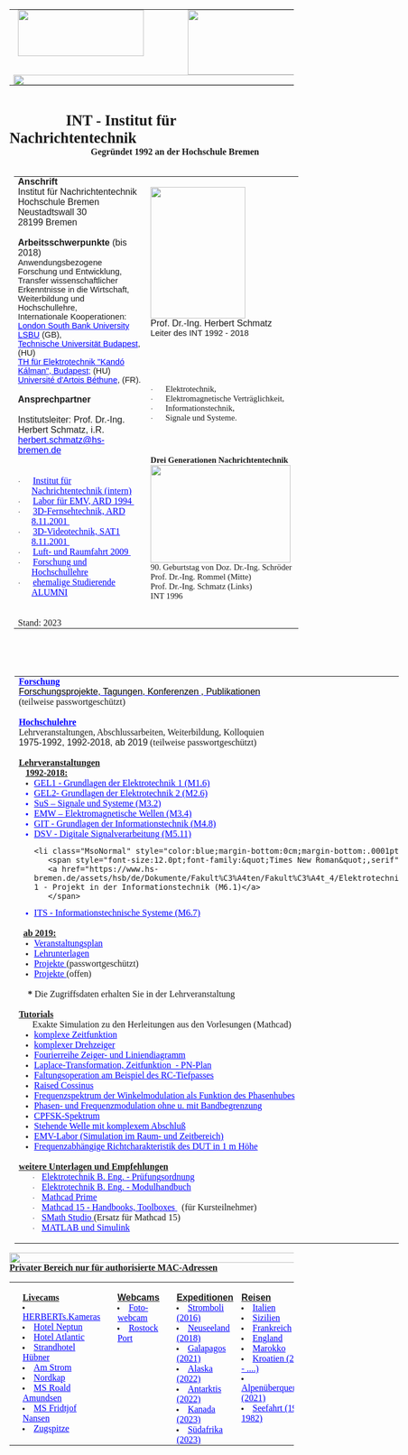 <html lang="de">
<head>
   <meta charset="utf-8">
   <meta name="description" content="" />
   <meta name="keywords" content="HTML, Metatags" />
   <meta name="H.S." content="gp" />
  
</head>
 
<style>
<!--
 /* Font Definitions */
@font-face
	{font-family:Wingdings;
	panose-1:5 0 0 0 0 0 0 0 0 0;}
@font-face
	{font-family:"Cambria Math";
	panose-1:2 4 5 3 5 4 6 3 2 4;}
@font-face
	{font-family:Calibri;
	panose-1:2 15 5 2 2 2 4 3 2 4;}
 /* Style Definitions */
p.MsoNormal, li.MsoNormal, div.MsoNormal
	{margin-top:0cm;
	margin-right:0cm;
	margin-bottom:8.0pt;
	margin-left:0cm;
	line-height:107%;
	font-size:11.0pt;
	font-family:"Calibri",sans-serif;}
h1
	{mso-style-link:"Überschrift 1 Zchn";
	margin-top:12.0pt;
	margin-right:0cm;
	margin-bottom:0cm;
	margin-left:0cm;
	margin-bottom:.0001pt;
	line-height:107%;
	page-break-after:avoid;
	font-size:16.0pt;
	font-family:"Calibri Light",sans-serif;
	color:#2E74B5;
	font-weight:normal;}
h2
	{mso-style-link:"Überschrift 2 Zchn";
	margin-right:0cm;
	margin-left:0cm;
	font-size:18.0pt;
	font-family:"Times New Roman",serif;}
h3
	{mso-style-link:"Überschrift 3 Zchn";
	margin-top:2.0pt;
	margin-right:0cm;
	margin-bottom:0cm;
	margin-left:0cm;
	margin-bottom:.0001pt;
	line-height:107%;
	page-break-after:avoid;
	font-size:12.0pt;
	font-family:"Calibri Light",sans-serif;
	color:#1F4D78;
	font-weight:normal;}
p.MsoHeader, li.MsoHeader, div.MsoHeader
	{mso-style-link:"Kopfzeile Zchn";
	margin:0cm;
	margin-bottom:.0001pt;
	font-size:11.0pt;
	font-family:"Calibri",sans-serif;}
p.MsoFooter, li.MsoFooter, div.MsoFooter
	{mso-style-link:"Fußzeile Zchn";
	margin:0cm;
	margin-bottom:.0001pt;
	font-size:11.0pt;
	font-family:"Calibri",sans-serif;}
a:link, span.MsoHyperlink
	{color:blue;
	text-decoration:underline;}
a:visited, span.MsoHyperlinkFollowed
	{color:#954F72;
	text-decoration:underline;}
p.MsoListParagraph, li.MsoListParagraph, div.MsoListParagraph
	{margin-top:0cm;
	margin-right:0cm;
	margin-bottom:8.0pt;
	margin-left:36.0pt;
	line-height:107%;
	font-size:11.0pt;
	font-family:"Calibri",sans-serif;}
p.MsoListParagraphCxSpFirst, li.MsoListParagraphCxSpFirst, div.MsoListParagraphCxSpFirst
	{margin-top:0cm;
	margin-right:0cm;
	margin-bottom:0cm;
	margin-left:36.0pt;
	margin-bottom:.0001pt;
	line-height:107%;
	font-size:11.0pt;
	font-family:"Calibri",sans-serif;}
p.MsoListParagraphCxSpMiddle, li.MsoListParagraphCxSpMiddle, div.MsoListParagraphCxSpMiddle
	{margin-top:0cm;
	margin-right:0cm;
	margin-bottom:0cm;
	margin-left:36.0pt;
	margin-bottom:.0001pt;
	line-height:107%;
	font-size:11.0pt;
	font-family:"Calibri",sans-serif;}
p.MsoListParagraphCxSpLast, li.MsoListParagraphCxSpLast, div.MsoListParagraphCxSpLast
	{margin-top:0cm;
	margin-right:0cm;
	margin-bottom:8.0pt;
	margin-left:36.0pt;
	line-height:107%;
	font-size:11.0pt;
	font-family:"Calibri",sans-serif;}
span.berschrift2Zchn
	{mso-style-name:"Überschrift 2 Zchn";
	mso-style-link:"Überschrift 2";
	font-family:"Times New Roman",serif;
	font-weight:bold;}
span.berschrift3Zchn
	{mso-style-name:"Überschrift 3 Zchn";
	mso-style-link:"Überschrift 3";
	font-family:"Calibri Light",sans-serif;
	color:#1F4D78;}
span.KopfzeileZchn
	{mso-style-name:"Kopfzeile Zchn";
	mso-style-link:Kopfzeile;}
span.FuzeileZchn
	{mso-style-name:"Fußzeile Zchn";
	mso-style-link:Fußzeile;}
span.berschrift1Zchn
	{mso-style-name:"Überschrift 1 Zchn";
	mso-style-link:"Überschrift 1";
	font-family:"Calibri Light",sans-serif;
	color:#2E74B5;}
.MsoChpDefault
	{font-family:"Calibri",sans-serif;}
.MsoPapDefault
	{margin-bottom:8.0pt;
	line-height:107%;}
 /* Page Definitions */
 @page WordSection1
	{size:595.3pt 841.9pt;
	margin:36.0pt 36.0pt 36.0pt 36.0pt;}
div.WordSection1
	{page:WordSection1;}
 /* List Definitions */
 ol
	{margin-bottom:0cm;}
ul
	{margin-bottom:0cm;}
-->
</style>


<body>

<div class="WordSection1">

<table class="MsoTableGrid" style="border-collapse:collapse;border:none" cellspacing="0" cellpadding="0" border="0">
<tbody>
<tr>
 <td style="width:224.75pt;padding:0cm 5.4pt 0cm 5.4pt" width="287" valign="top">
  <p class="MsoNormal" style="margin-bottom:0cm;margin-bottom:.0001pt;line-height:normal">
 <b>
 <span style="font-size:12.0pt;font-family:&quot;Times New Roman&quot;,serif">&nbsp;</span>
 </b>
 
 <b>
  <span style="font-size:12.0pt;font-family:&quot;Times New Roman&quot;,serif">
  <img id="HSB-Logo" src="https://webshare.hs-bremen.de/f/beaf8432c23b46248c00/?dl=1" width="223" height="82">
</span>
</b>
<b><span style="font-size:12.0pt;font-family:&quot;Times New Roman&quot;,serif">&nbsp;</span></b>
</p>

  <p class="MsoNormal" style="margin-bottom:0cm;margin-bottom:.0001pt;line-height:normal">
   <b><span style="font-size:12.0pt;font-family:&quot;Times New Roman&quot;,serif">&nbsp;</span></b>
  </p>
</td>

<td style="width:306.05pt;padding:0cm 5.4pt 0cm 5.4pt" width="443" valign="top">
  <p class="MsoNormal" style="margin-bottom:0cm;margin-bottom:.0001pt;line-height:normal">
   <b><span style="font-size:12.0pt;font-family:&quot;Times New Roman&quot;,serif">
<img id="EMV-Lab" src="https://webshare.hs-bremen.de/f/ba46455f33074dde8009/?dl=1" width="400" height="115">
 </span>
 </b>
 </p>
 </td>
</tr>

<tr>
 <td colspan="2" style="width:530.8pt;padding:0cm 5.4pt 0cm 5.4pt" width="730" valign="top">
  <p class="MsoNormal" style="margin-bottom:0cm;margin-bottom:.0001pt;line-height:normal">
  <b><span style="font-size:12.0pt;font-family:&quot;Times New Roman&quot;,serif">
 <img id="Leiste" src="https://webshare.hs-bremen.de/f/c3eaa3dc3d9e4e0ba062/?dl=1" width="716" height="18"></span></b></p>
  </td>
 </tr>
</tbody>
</table>

<p class="MsoNormal" style="margin-bottom:0cm;margin-bottom:.0001pt;line-height:normal">
 <b><span style="font-size:20.0pt;font-family:&quot;Times New Roman&quot;,serif">&nbsp;</span></b>
</p>

<p class="MsoNormal" style="margin-bottom:0cm;margin-bottom:.0001pt;line-height:normal">
<b><span style="font-size:20.0pt;font-family:&quot;Times New Roman&quot;,serif">
&nbsp;&nbsp;&nbsp;&nbsp;&nbsp;&nbsp;&nbsp;&nbsp;&nbsp;&nbsp;&nbsp;&nbsp;&nbsp;&nbsp; 
INT - Institut für Nachrichtentechnik</span></b>
</p>

<p class="MsoNormal" style="margin-bottom:0cm;margin-bottom:.0001pt;line-height:normal">
<b><span style="font-size:12.0pt;font-family:&quot;Times New Roman&quot;,serif">&nbsp;&nbsp;&nbsp;
&nbsp;&nbsp;&nbsp;&nbsp;&nbsp;&nbsp;&nbsp;&nbsp;&nbsp;&nbsp;&nbsp;&nbsp;&nbsp;&nbsp;&nbsp;&nbsp;&nbsp;
&nbsp;&nbsp;&nbsp;&nbsp;&nbsp;&nbsp;&nbsp;&nbsp;&nbsp;&nbsp;&nbsp;&nbsp;&nbsp;
 Gegründet 1992 an der Hochschule Bremen</span></b>
</p>

<p class="MsoNormal" style="margin-bottom:0cm;margin-bottom:.0001pt;line-height:normal">
 <span style="font-size:12.0pt;font-family:&quot;Times New Roman&quot;,serif">&nbsp;</span>
</p>

<table class="MsoTableGrid" style="border-collapse:collapse;border:none;margin-left:5.9pt;
  margin-right: 5.9pt" cellspacing="0" cellpadding="0" border="0" align="left">

<tbody>
<tr>
 <td style="width:314.75pt;padding:0cm 5.4pt 0cm 5.4pt" width="354" valign="top">
  <p class="MsoNormal" style="margin-bottom:0cm;margin-bottom:.0001pt;line-height: normal">
  <strong><span style="font-size:12.0pt;font-family:&quot;Calibri&quot;,sans-serif">Anschrift</span></strong>
  <span style="font-size:12.0pt"><br>
    Institut für Nachrichtentechnik<br>
    Hochschule Bremen<br>
    Neustadtswall 30<br>
    28199 Bremen
  </span>
  </p>
  
  <p class="MsoNormal" style="margin-bottom:0cm;margin-bottom:.0001pt;line-height: normal">
  <strong><span style="font-size:12.0pt;font-family:&quot;Calibri&quot;,sans-serif">&nbsp;</span></strong>
  </p>

  <p class="MsoNormal" style="margin-bottom:0cm;margin-bottom:.0001pt;line-height: normal">
   <strong><span style="font-size:12.0pt;font-family:&quot;Calibri&quot;,sans-serif">Arbeitsschwerpunkte </span></strong>
    <span style="font-size:12.0pt">(bis 2018)<br>
    </span>Anwendungsbezogene Forschung und Entwicklung,<br>
    Transfer wissenschaftlicher Erkenntnisse in die Wirtschaft,<br>
    Weiterbildung und Hochschullehre,
  </p>
    
  <p class="MsoNormal" style="margin-bottom:0cm;margin-bottom:.0001pt;line-height: normal">Internationale Kooperationen: </p>
  <p class="MsoNormal" style="margin-bottom:0cm;margin-bottom:.0001pt;line-height: normal">
   <a href="https://www.lsbu.ac.uk/"> London South Bank University LSBU</a> (GB),
  </p>
  
  <p class="MsoNormal" style="margin-bottom:0cm;margin-bottom:.0001pt;line-height: normal">
   <a href="https://nki.bme.hu/">Technische Universität Budapest</a>, (HU)
  </p>
  <p class="MsoNormal" style="margin-bottom:0cm;margin-bottom:.0001pt;line-height: normal">
   <a href="https://kvk.uni-obuda.hu/">TH für Elektrotechnik "Kandó Kálman", Budapest;</a>  (HU)
  </p>
  
  <p class="MsoNormal" style="margin-bottom:0cm;margin-bottom:.0001pt;line-height: normal">
   <a href="https://www.univ-artois.fr/">Université d'Artois Béthune</a>, (FR).
   </p>
 </td>

 <td style="width:208.05pt;padding:0cm 5.4pt 0cm 5.4pt" width="263" valign="top">
   <p class="MsoNormal" style="margin-bottom:0cm;margin-bottom:.0001pt;line-height: normal">
    <span style="font-size:12.0pt">&nbsp;</span>
   </p>
  
   <p class="MsoNormal" style="margin-bottom:0cm;margin-bottom:.0001pt;line-height: normal">
   <span style="font-size:12.0pt">
   <img id="Prof. Dr. Schmatz" src="https://webshare.hs-bremen.de/f/75592e8b093f43d7b200/?dl=1" width="168" height="233" border="0"></span></p>

  <p class="MsoNormal" style="margin-bottom:0cm;margin-bottom:.0001pt;line-height: normal">
  <span style="font-size:12.0pt">Prof. Dr.-Ing. Herbert Schmatz</span>
  </p>
  
  <p class="MsoNormal" style="margin-bottom:0cm;margin-bottom:.0001pt;line-height: normal">Leiter des INT 1992 - 2018</p>
  </td>
 </tr>
 
 <tr>
  <td style="width:314.75pt;padding:0cm 5.4pt 0cm 5.4pt" width="354" valign="top">
  <p class="MsoNormal" style="margin-bottom:0cm;margin-bottom:.0001pt;line-height: normal">
  <strong><span style="font-size:12.0pt;font-family:&quot;Calibri&quot;,sans-serif">&nbsp;</span></strong>
  </p>
  
  <p class="MsoNormal" style="margin-bottom:0cm;margin-bottom:.0001pt;line-height: normal">
  <strong><span style="font-size:12.0pt;font-family:&quot;Calibri&quot;,sans-serif">Ansprechpartner
  &nbsp;&nbsp;&nbsp;&nbsp;&nbsp;&nbsp;&nbsp;&nbsp;&nbsp;&nbsp;&nbsp;&nbsp;&nbsp;&nbsp;&nbsp;&nbsp;&nbsp;
  &nbsp;&nbsp;&nbsp;&nbsp;&nbsp;&nbsp;&nbsp;&nbsp;&nbsp;&nbsp;&nbsp;&nbsp;&nbsp;&nbsp;&nbsp;&nbsp;&nbsp;
  &nbsp;&nbsp;&nbsp;&nbsp;&nbsp;&nbsp;&nbsp;&nbsp;&nbsp;&nbsp;&nbsp;&nbsp;&nbsp;&nbsp;&nbsp;&nbsp;&nbsp;
  &nbsp;&nbsp;&nbsp;&nbsp;&nbsp;&nbsp;&nbsp;&nbsp;&nbsp;&nbsp;&nbsp;&nbsp;
  </span>
  </strong>
  <span style="font-size:12.0pt">  <br>
  Institutsleiter: Prof. Dr.-Ing. Herbert Schmatz, i.R. <br>
  </span>
  <a href="mailto:herbert.schmatz@hs-bremen.de" title="E-Mail senden">
  <span style="font-size:12.0pt">herbert.schmatz@hs-bremen.de</span>
  </a>
  </p>
  </td>
  
  <td style="width:208.05pt;padding:0cm 5.4pt 0cm 5.4pt" width="263" valign="top">
  <p class="MsoNormal" style="margin-top:0cm;margin-right:0cm;margin-bottom:0cm;
  margin-left:18.0pt;margin-bottom:.0001pt;text-indent:-18.0pt;line-height: normal">
  <span style="font-size:10.0pt;font-family:Symbol">·
    <span style="font:7.0pt &quot;Times New Roman&quot;">&nbsp;&nbsp;&nbsp;&nbsp;&nbsp;&nbsp;&nbsp;
    </span>
  </span>
  <span style="font-family:&quot;Times New Roman&quot;,serif">Elektrotechnik,</span>
  </p>
  
  <p class="MsoNormal" style="margin-top:0cm;margin-right:0cm;margin-bottom:0cm;
   margin-left:18.0pt;margin-bottom:.0001pt;text-indent:-18.0pt;line-height: normal">
   <span style="font-size:10.0pt;font-family:Symbol">·
    <span style="font:7.0pt &quot;Times New Roman&quot;">&nbsp;&nbsp;&nbsp;&nbsp;&nbsp;&nbsp;&nbsp;
    </span>
   </span>
   <span style="font-family:&quot;Times New Roman&quot;,serif">Elektromagnetische Verträglichkeit,</span>
  </p>
  
  <p class="MsoNormal" style="margin-top:0cm;margin-right:0cm;margin-bottom:0cm;
   margin-left:18.0pt;margin-bottom:.0001pt;text-indent:-18.0pt;line-height:
   normal">
   <span style="font-size:10.0pt;font-family:Symbol">·
    <span style="font:7.0pt &quot;Times New Roman&quot;">&nbsp;&nbsp;&nbsp;&nbsp;&nbsp;&nbsp;&nbsp;
    </span>
   </span><span style="font-family:&quot;Times New Roman&quot;,serif">Informationstechnik,</span>
  </p>
  
  <p class="MsoNormal" style="margin-top:0cm;margin-right:0cm;margin-bottom:0cm;
   margin-left:18.0pt;margin-bottom:.0001pt;text-indent:-18.0pt;line-height: normal">
   <span style="font-size:10.0pt;font-family:Symbol">·
    <span style="font:7.0pt &quot;Times New Roman&quot;">&nbsp;&nbsp;&nbsp;&nbsp;&nbsp;&nbsp;&nbsp;
    </span>
   </span>
   <span style="font-family:&quot;Times New Roman&quot;,serif">Signale und Systeme.</span>
  </p>
  
  <p class="MsoNormal" style="margin-top:0cm;margin-right:0cm;margin-bottom:0cm;
     margin-left:36.0pt;margin-bottom:.0001pt;line-height:normal">
  <span style="font-size:12.0pt;font-family:&quot;Times New Roman&quot;,serif">&nbsp;</span>
  </p>
  </td>
 </tr>
 
 <tr>
  <td style="width:314.75pt;padding:0cm 5.4pt 0cm 5.4pt" width="354" valign="top">
  <p class="MsoNormal" style="margin-bottom:0cm;margin-bottom:.0001pt;line-height: normal">
   <span style="font-size:12.0pt;font-family:&quot;Times New Roman&quot;,serif">&nbsp;</span>
  </p>
  <p class="MsoNormal" style="margin-bottom:0cm;margin-bottom:.0001pt;line-height: normal">
   <span style="font-size:12.0pt;font-family:&quot;Times New Roman&quot;,serif">&nbsp;</span>
  </p>

  <p class="MsoNormal" style="margin-top:0cm;margin-right:0cm;margin-bottom:0cm;
  margin-left:18.0pt;margin-bottom:.0001pt;text-indent:-18.0pt;line-height: normal">
   <span style="font-size:10.0pt;font-family:Symbol">·
    <span style="font:7.0pt &quot;Times New Roman&quot;">&nbsp;&nbsp;&nbsp;&nbsp;&nbsp;&nbsp;&nbsp;
    </span>
   </span>
  <a href="https://homepages.hs-bremen.de/~schmatz/INT/index.html" title=" Institut für Nachrichtentechnik">
  <span style="font-size:12.0pt; font-family:&quot;Times New Roman&quot;,serif">Institut für Nachrichtentechnik (intern)</span>
  </a>
  </p>
	  
  <p class="MsoNormal" style="margin-top:0cm;margin-right:0cm;margin-bottom:0cm; margin-left:18.0pt;
     margin-bottom:.0001pt;text-indent:-18.0pt;line-height:normal">
	<span style="font-size:10.0pt;font-family:Symbol">·
		<span style="font:7.0pt &quot;Times New Roman&quot;">&nbsp;&nbsp;&nbsp;&nbsp;&nbsp;&nbsp;&nbsp;  </span>
	</span>
	<a href="https://webshare.hs-bremen.de/f/55e32fc337d24a739730/" title="Labor für EMV">
		<span style="font-size:12.0pt;font-family:&quot;Times New Roman&quot;,serif">Labor für EMV, ARD 1994 </span>
	</a>
	<span style="font-size:12.0pt;font-family:&quot;Times New Roman&quot;,serif">&nbsp;</span>
</p>
  
<p class="MsoNormal" style="margin-top:0cm;margin-right:0cm;margin-bottom:0cm; margin-left:18.0pt;margin-bottom:.0001pt;
   text-indent:-18.0pt;line-height:normal">
	<span style="font-size:10.0pt;font-family:Symbol">·
		<span style="font:7.0pt &quot;Times New Roman&quot;">&nbsp;&nbsp;&nbsp;&nbsp;&nbsp;&nbsp;&nbsp;  </span>
	</span>
	<a href="https://webshare.hs-bremen.de/f/da509d7652c244cca6e5/" title="3D-Fernshtechnik">
		<span style="font-size:12.0pt;font-family:&quot;Times New Roman&quot;,serif">3D-Fernsehtechnik, ARD 8.11.2001 </span>
	</a>
	<span style="font-size:12.0pt;font-family:&quot;Times New Roman&quot;,serif">&nbsp;</span>
</p>
	  
<p class="MsoNormal" style="margin-top:0cm;margin-right:0cm;margin-bottom:0cm; margin-left:18.0pt;margin-bottom:.0001pt;
   text-indent:-18.0pt;line-height:normal">
	<span style="font-size:10.0pt;font-family:Symbol">·
		<span style="font:7.0pt &quot;Times New Roman&quot;">&nbsp;&nbsp;&nbsp;&nbsp;&nbsp;&nbsp;&nbsp;  </span>
	</span>
	<a href="https://webshare.hs-bremen.de/f/3c55616dff55462b8676/" title="3D-Vdeotechnik">
		<span style="font-size:12.0pt;font-family:&quot;Times New Roman&quot;,serif">3D-Videotechnik, SAT1 8.11.2001 </span>
	</a>
	<span style="font-size:12.0pt;font-family:&quot;Times New Roman&quot;,serif">&nbsp;</span>
</p>
	
<p class="MsoNormal" style="margin-top:0cm;margin-right:0cm;margin-bottom:0cm; margin-left:18.0pt;margin-bottom:.0001pt;
   text-indent:-18.0pt;line-height:normal">
	<span style="font-size:10.0pt;font-family:Symbol">·
		<span style="font:7.0pt &quot;Times New Roman&quot;">&nbsp;&nbsp;&nbsp;&nbsp;&nbsp;&nbsp;&nbsp;  </span>
	</span>
	<a href="https://webshare.hs-bremen.de/f/2372d84458ab4759b3f8/" title="Luft- und Raumfahrt">
		<span style="font-size:12.0pt;font-family:&quot;Times New Roman&quot;,serif">Luft- und Raumfahrt 2009 </span>
	</a>
	<span style="font-size:12.0pt;font-family:&quot;Times New Roman&quot;,serif">&nbsp;</span>
</p>
	  
<p class="MsoNormal" style="margin-top:0cm;margin-right:0cm;margin-bottom:0cm; margin-left:18.0pt;margin-bottom:.0001pt;
   text-indent:-18.0pt;line-height:normal">
	<span style="font-size:10.0pt;font-family:Symbol">·
		<span style="font:7.0pt &quot;Times New Roman&quot;">&nbsp;&nbsp;&nbsp;&nbsp;&nbsp;&nbsp;&nbsp; </span>
	</span>
	<a href="#Forschung" title="Forschung und Hochschullehre">
		<span style="font-size:12.0pt;font-family:&quot;Times New Roman&quot;,serif">Forschung und Hochschullehre</span>
	</a>
</p>
	  	  
<p class="MsoNormal" style="margin-top:0cm;margin-right:0cm;margin-bottom:0cm;  margin-left:18.0pt;margin-bottom:.0001pt;
   text-indent:-18.0pt;line-height:normal">
	<span style="font-size:10.0pt;font-family:Symbol">·
		<span style="font:7.0pt &quot;Times New Roman&quot;">&nbsp;&nbsp;&nbsp;&nbsp;&nbsp;&nbsp;&nbsp; </span>
	</span>
	<a href="https://www.hs-bremen.de/informationen-fuer/alumni/" title="ALUMNI">
		<span style="font-size:12.0pt;font-family:&quot;Times New Roman&quot;,serif">ehemalige Studierende ALUMNI</span>
	</a>
</p>
		  
<p class="MsoNormal" style="margin-bottom:0cm;margin-bottom:.0001pt;line-height:  normal">
	  <span style="font-size:12.0pt;font-family:&quot;Times New Roman&quot;,serif">&nbsp;</span>
</p>

	  
<p class="MsoNormal" style="margin-bottom:0cm;margin-bottom:.0001pt;line-height:  normal">
	<span style="font-size:12.0pt;font-family:&quot;Times New Roman&quot;,serif">&nbsp;</span>
</p>
	  
<p class="MsoNormal" style="margin-bottom:0cm;margin-bottom:.0001pt;line-height:  normal">
	<span style="font-size:12.0pt;font-family:&quot;Times New Roman&quot;,serif">Stand: 2023</span>
</p>
</td>
	  
<td style="width:208.05pt;padding:0cm 5.4pt 0cm 5.4pt" width="263" valign="top">
  <p class="MsoNormal" style="margin-bottom:0cm;margin-bottom:.0001pt;line-height: normal">
  <b>
  <span style="font-family:&quot;Times New Roman&quot;,serif">Drei  Generationen Nachrichtentechnik</span>
  </b>
  </p>

<p class="MsoNormal" style="margin-bottom:0cm;margin-bottom:.0001pt;line-height:normal">
<span style="font-family:&quot;Times New Roman&quot;,serif">
<img id="90.Geburtstag" src="https://webshare.hs-bremen.de/f/499c88e518984004ab15/?dl=1" width="248" height="173" border="0">
</span>
</p>
  <p class="MsoNormal" style="margin-bottom:0cm;margin-bottom:.0001pt;line-height:normal">
   <span style="font-family:&quot;Times New Roman&quot;,serif">90. Geburtstag von Doz. Dr.-Ing. Schröder</span>
  </p>
  <p class="MsoNormal" style="margin-bottom:0cm;margin-bottom:.0001pt;line-height:normal">
   <span style="font-family:&quot;Times New Roman&quot;,serif">Prof. Dr.-Ing. Rommel (Mitte)</span>
  </p>
  <p class="MsoNormal" style="margin-bottom:0cm;margin-bottom:.0001pt;line-height:normal">
   <span style="font-family:&quot;Times New Roman&quot;,serif">Prof. Dr.-Ing. Schmatz (Links)</span>
  </p>
  <p class="MsoNormal" style="margin-bottom:0cm;margin-bottom:.0001pt;line-height:normal">
   <span style="font-family:&quot;Times New Roman&quot;,serif">INT 1996</span>
  </p>
 </td>
 </tr>
</tbody>
</table>

<p class="MsoNormal" style="margin-bottom:0cm;margin-bottom:.0001pt;line-height:normal">
	<span style="font-size:12.0pt;font-family:&quot;Times New Roman&quot;,serif"></span>
</p>

<p class="MsoNormal" style="margin-bottom:0cm;margin-bottom:.0001pt;line-height:normal">
	<span style="font-size:12.0pt;font-family:&quot;Times New Roman&quot;,serif">&nbsp;</span>
</p>

<span style="font-size:12.0pt;line-height:107%;font-family:&quot;Times New Roman&quot;,serif">
	<br style="page-break-before:always" clear="all">
</span>

<p class="MsoNormal"><span style="font-size:12.0pt;line-height:107%;font-family:
&quot;Times New Roman&quot;,serif">&nbsp;
	</span>
</p>

<table class="MsoTableGrid" style="width:18.0cm;margin-left:6.9pt;border-collapse:collapse;
              border:none" width="0" cellspacing="0" cellpadding="0" border="0">
<tbody>
<tr>
  <td style="width:404.0pt;padding:0cm 5.4pt 0cm 5.4pt" width="539" valign="top">
  <p class="MsoNormal" style="margin-bottom:0cm;margin-bottom:.0001pt;line-height: normal">
   <a name="Forschung"></a>
   <b><u><span style="font-size:12.0pt;font-family: &quot;Times New Roman&quot;,serif">
   <a href="https://www.aulis.hs-bremen.de/goto.php?target=crs_366541&amp;client_id=hsbremen">Forschung</a>
   </span></u></b>
  </p>

  <p class="MsoNormal" style="margin-bottom:0cm;margin-bottom:.0001pt;line-height: normal">
    <a href="https://www.aulis.hs-bremen.de/goto.php?target=crs_366541&amp;client_id=hsbremen">
      <span style="font-size:12.0pt;color:windowtext;text-decoration:none">Forschungsprojekte, Tagungen, Konferenzen</span>
    </a>
    <span class="MsoHyperlink">
	<span style="font-size:12.0pt;color:windowtext;text-decoration:none">, Publikationen</span>
    </span>
  </p>

  <p class="MsoNormal" style="margin-bottom:0cm;margin-bottom:.0001pt;line-height:normal">
   <span style="font-size:12.0pt;font-family:&quot;Times New Roman&quot;,serif">(teilweise passwortgeschützt)</span></p>
  <p class="MsoNormal" style="margin-bottom:0cm;margin-bottom:.0001pt;line-height:
  normal"><span style="font-size:12.0pt;font-family:&quot;Times New Roman&quot;,serif">&nbsp;</span></p>
  </td>
	 
  <td style="width:106.3pt;padding:0cm 5.4pt 0cm 5.4pt" width="142" valign="top">
  <p class="MsoNormal" style="margin-bottom:0cm;margin-bottom:.0001pt;line-height:normal">
   <span style="font-size:12.0pt;font-family:&quot;Times New Roman&quot;,serif">
   <a href="https://aulis.hs-bremen.de/login.php?target=cat_50&amp;cmd=force_login&amp;lang=en">Anmeldung</a>
   </span>
  </p>

  <p class="MsoNormal" style="margin-bottom:0cm;margin-bottom:.0001pt;line-height:
  normal"><span style="font-size:12.0pt;font-family:&quot;Times New Roman&quot;,serif">&nbsp;</span></p>
  </td>
	 
 </tr>
	
 <tr>
  <td style="width:404.0pt;padding:0cm 5.4pt 0cm 5.4pt" width="539" valign="top">
  <p class="MsoNormal" style="margin-bottom:0cm;margin-bottom:.0001pt;line-height:normal">
   <a href="https://www.aulis.hs-bremen.de/goto.php?target=crs_366541&amp;client_id=hsbremen">
   <b><span style="font-size:12.0pt;font-family:&quot;Times New Roman&quot;,serif">Hochschulehre</span></b>
   </a>
  </p>

  <p class="MsoNormal" style="margin-bottom:0cm;margin-bottom:.0001pt;line-height:normal">
   <span style="font-size:12.0pt;font-family:&quot;Times New Roman&quot;,serif">
      Lehrveranstaltungen, Abschlussarbeiten, Weiterbildung, Kolloquien </span>
  </p>

  <p class="MsoNormal" style="margin-bottom:0cm;margin-bottom:.0001pt;line-height:normal">
   <span style="font-size:12.0pt;font-family:&quot;Times New Roman&quot;,serif"></span>
   <span style="font-size:12.0pt">1975-1992, 1992-2018, ab 2019</span>
   <span style="font-size:12.0pt;font-family:&quot;Times New Roman&quot;,serif"> (teilweise passwortgeschützt)</span>
  </p>

  <p class="MsoNormal" style="margin-bottom:0cm;margin-bottom:.0001pt;line-height:normal">
   <span style="font-size:12.0pt;font-family:&quot;Times New Roman&quot;,serif">&nbsp;</span>
  </p>
 </td>

 <td style="width:106.3pt;padding:0cm 5.4pt 0cm 5.4pt" width="142" valign="top">
  <p class="MsoNormal" style="margin-bottom:0cm;margin-bottom:.0001pt;line-height:normal">
   <span style="font-size:12.0pt;font-family:&quot;Times New Roman&quot;,serif">
   <a href="https://aulis.hs-bremen.de/login.php?target=cat_50&amp;cmd=force_login&amp;lang=en">Anmeldung</a>
   </span>
  </p>

  <p class="MsoNormal" style="margin-bottom:0cm;margin-bottom:.0001pt;line-height:normal">
   <span style="font-size:12.0pt;font-family:&quot;Times New Roman&quot;,serif">&nbsp;</span>
  </p>
 </td>
</tr>
	
<tr>
  <td style="width:404.0pt;padding:0cm 5.4pt 0cm 5.4pt" width="539" valign="top">
  <p class="MsoNormal" style="margin-bottom:0cm;margin-bottom:.0001pt;line-height: normal">
    <b><u>
    <span style="font-size:12.0pt;font-family:&quot;Times New Roman&quot;,serif">Lehrveranstaltungen </span>
    </u> </b>
  </p>
  <p class="MsoNormal" style="margin-bottom:0cm;margin-bottom:.0001pt;line-height: normal">
    <b>
    <span style="font-size:12.0pt;font-family:&quot;Times New Roman&quot;,serif">&nbsp;&nbsp; <u>1992-2018:</u> </span>
    </b>
  </p>
  <ul style="margin-top:0cm" type="disc">
  
   <li class="MsoNormal" style="margin-bottom:0cm;margin-bottom:.0001pt; line-height:normal">
     <a href="https://www.hs-bremen.de/assets/hsb/de/Dokumente/Fakult%C3%A4ten/Fakult%C3%A4t_4/Elektrotechnik/Modulhandbuch/Modulhandbuch_ET_ISTAP_2016.pdf">
     <span style="font-size:12.0pt;font-family:&quot;Times New Roman&quot;,serif"> GEL1 - Grundlagen der Elektrotechnik 1 (M1.6)</span>
     </a>
   </li>
   
   <li class="MsoNormal" style="color:blue;margin-bottom:0cm;margin-bottom:.0001pt; line-height:normal">
       <a href="https://www.hs-bremen.de/assets/hsb/de/Dokumente/Fakult%C3%A4ten/Fakult%C3%A4t_4/Elektrotechnik/Modulhandbuch/Modulhandbuch_ET_ISTAP_2016.pdf">
       <span style="font-size:12.0pt;font-family:&quot;Times New Roman&quot;,serif">GEL2- Grundlagen der Elektrotechnik 2 (M2.6) </span>
       </a>
   </li>
 
   <li class="MsoNormal" style="color:blue;margin-bottom:0cm;margin-bottom:.0001pt; line-height:normal">
       <span style="font-size:12.0pt;font-family:&quot;Times New Roman&quot;,serif">
       <a href="https://www.hs-bremen.de/assets/hsb/de/Dokumente/Fakult%C3%A4ten/Fakult%C3%A4t_4/Elektrotechnik/Modulhandbuch/Modulhandbuch_ET_ISTAP_2016.pdf">SuS – Signale und Systeme (M3.2)</a>
       </span>
  </li>
 
   <li class="MsoNormal" style="color:blue;margin-bottom:0cm;margin-bottom:.0001pt;line-height:normal">
       <a href="https://www.hs-bremen.de/assets/hsb/de/Dokumente/Fakult%C3%A4ten/Fakult%C3%A4t_4/Elektrotechnik/Modulhandbuch/Modulhandbuch_ET_ISTAP_2016.pdf">
       <span style="font-size:12.0pt;font-family:&quot;Times New Roman&quot;,serif">EMW – Elektromagnetische Wellen (M3.4) </span>
       </a>
   </li>
   
   <li class="MsoNormal" style="color:blue;margin-bottom:0cm;margin-bottom:.0001pt;line-height:normal">
       <a href="https://www.hs-bremen.de/assets/hsb/de/Dokumente/Fakult%C3%A4ten/Fakult%C3%A4t_4/Elektrotechnik/Modulhandbuch/Modulhandbuch_ET_ISTAP_2016.pdf">
       <span style="font-size:12.0pt;font-family:&quot;Times New Roman&quot;,serif"> GIT - Grundlagen der Informationstechnik (M4.8) </span>
       </a>
   </li>
   
   <li class="MsoNormal" style="color:blue;margin-bottom:0cm;margin-bottom:.0001pt; line-height:normal">
       <span style="font-size:12.0pt;font-family:&quot;Times New Roman&quot;,serif">
       <a href="https://www.hs-bremen.de/assets/hsb/de/Dokumente/Fakult%C3%A4ten/Fakult%C3%A4t_4/Elektrotechnik/Modulhandbuch/Modulhandbuch_ET_ISTAP_2016.pdf">DSV - Digitale Signalverarbeitung (M5.11)</a>
       </span>
  </li>
  
    <li class="MsoNormal" style="color:blue;margin-bottom:0cm;margin-bottom:.0001pt; line-height:normal">
       <span style="font-size:12.0pt;font-family:&quot;Times New Roman&quot;,serif">
       <a href="https://www.hs-bremen.de/assets/hsb/de/Dokumente/Fakult%C3%A4ten/Fakult%C3%A4t_4/Elektrotechnik/Modulhandbuch/Modulhandbuch_ET_ISTAP_2016.pdf">PRJ 1 - Projekt in der Informationstechnik (M6.1)</a>
       </span>
  </li>
         
   <li class="MsoNormal" style="color:blue;margin-bottom:0cm;margin-bottom:.0001pt; line-height:normal">
       <span style="font-size:12.0pt;font-family:&quot;Times New Roman&quot;,serif">
       <a href="https://www.hs-bremen.de/assets/hsb/de/Dokumente/Fakult%C3%A4ten/Fakult%C3%A4t_4/Elektrotechnik/Modulhandbuch/Modulhandbuch_ET_ISTAP_2016.pdf">ITS - Informationstechnische Systeme (M6.7)</a>
       </span>
    </li>
    
  </ul>

  <p class="MsoNormal" style="margin-top:0cm;margin-right:0cm;margin-bottom:0cm;margin-left:36.0pt;margin-bottom:.0001pt;line-height:normal">
   <span style="font-size:12.0pt;font-family:&quot;Times New Roman&quot;,serif">&nbsp;</span>
  </p>

  <p class="MsoNormal" style="margin-bottom:0cm;margin-bottom:.0001pt;line-height:normal">
   <b><span style="font-size:12.0pt;font-family:&quot;Times New Roman&quot;,serif">&nbsp;&nbsp;<u>ab 2019:</u>&nbsp;&nbsp; </span></b>
  </p>

  <ul style="margin-top:0cm" type="disc">
   <li class="MsoNormal" style="margin-bottom:0cm;margin-bottom:.0001pt;line-height:normal">
    <a href="https://m-server.fk5.hs-bremen.de/plan/dozent.aspx?code=SCHMATZ&amp;semester=ws19&amp;team=4">
    <span style="font-size:12.0pt;font-family:&quot;Times New Roman&quot;,serif">Veranstaltungsplan</span>
    </a>
   </li> 

   <li class="MsoNormal" style="margin-bottom:0cm;margin-bottom:.0001pt;     line-height:normal">
    <a href="https://www.aulis.hs-bremen.de/goto.php?target=crs_366541&amp;client_id=hsbremen">
    <span style="font-size:12.0pt;font-family:&quot;Times New Roman&quot;,serif">Lehrunterlagen</span>
    </a><span style="font-size:12.0pt;font-family:&quot;Times New Roman&quot;,serif"> </span>
   </li>

   <li class="MsoNormal" style="margin-bottom:0cm;margin-bottom:.0001pt;line-height:normal">
    <a href="https://www.aulis.hs-bremen.de/goto.php?target=crs_366541&amp;client_id=hsbremen">
    <span style="font-size:12.0pt;font-family:&quot;Times New Roman&quot;,serif">Projekte</span>
    </a><span style="font-size:12.0pt;font-family:&quot;Times New Roman&quot;,serif"> (passwortgeschützt)</span>
   </li>

   <li class="MsoNormal" style="margin-bottom:0cm;margin-bottom:.0001pt;line-height:normal">
    <a href="https://www.aulis.hs-bremen.de/goto.php?target=crs_1106319&amp;client_id=hsbremen">
     <span style="font-size:12.0pt;font-family:&quot;Times New Roman&quot;,serif">Projekte</span>
    </a><span style="font-size:12.0pt;font-family:&quot;Times New Roman&quot;,serif"> (offen)</span>
   </li>

  </ul>

  <p class="MsoNormal" style="margin-bottom:0cm;margin-bottom:.0001pt;line-height:normal">
   <b><span style="font-size:12.0pt;font-family:&quot;Times New Roman&quot;,serif">&nbsp;</span></b>
  </p>

  <p class="MsoNormal" style="margin-bottom:0cm;margin-bottom:.0001pt;line-height:normal">
  <b><span style="font-size:12.0pt;font-family:&quot;Times New Roman&quot;,serif">&nbsp;&nbsp;&nbsp;&nbsp;*</span></b>
   <span style="font-size:12.0pt;font-family:&quot;Times New Roman&quot;,serif">
   Die Zugriffsdaten erhalten Sie in der Lehrveranstaltung</span>
  </p>

  <p class="MsoNormal" style="margin-bottom:0cm;margin-bottom:.0001pt;line-height:normal">
   <span style="font-size:12.0pt;font-family:&quot;Times New Roman&quot;,serif">&nbsp;</span>
  </p>
 </td>

  <td style="width:106.3pt;padding:0cm 5.4pt 0cm 5.4pt" width="142" valign="top">
  <p class="MsoNormal" style="margin-bottom:0cm;margin-bottom:.0001pt;line-height:normal">
   <span style="font-size:12.0pt;font-family:&quot;Times New Roman&quot;,serif">&nbsp;</span>
  </p>

  <p class="MsoNormal" style="margin-bottom:0cm;margin-bottom:.0001pt;line-height:normal">
   <span style="font-size:12.0pt;font-family:&quot;Times New Roman&quot;,serif">&nbsp;</span>
  </p>

  <p class="MsoNormal" style="margin-bottom:0cm;margin-bottom:.0001pt;line-height:normal">
   <span style="font-size:12.0pt;font-family:&quot;Times New Roman&quot;,serif">&nbsp;</span>
  </p>

  <p class="MsoNormal" style="margin-bottom:0cm;margin-bottom:.0001pt;line-height:
  normal"><span style="font-size:12.0pt;font-family:&quot;Times New Roman&quot;,serif">&nbsp;</span></p>
  <p class="MsoNormal" style="margin-bottom:0cm;margin-bottom:.0001pt;line-height:
  normal"><span style="font-size:12.0pt;font-family:&quot;Times New Roman&quot;,serif">&nbsp;</span></p>
  <p class="MsoNormal" style="margin-bottom:0cm;margin-bottom:.0001pt;line-height:
  normal"><span style="font-size:12.0pt;font-family:&quot;Times New Roman&quot;,serif">&nbsp;</span></p>
  <p class="MsoNormal" style="margin-bottom:0cm;margin-bottom:.0001pt;line-height:
  normal"><span style="font-size:12.0pt;font-family:&quot;Times New Roman&quot;,serif">&nbsp;</span></p>
  <p class="MsoNormal" style="margin-bottom:0cm;margin-bottom:.0001pt;line-height:
  normal"><span style="font-size:12.0pt;font-family:&quot;Times New Roman&quot;,serif">&nbsp;</span></p>
  <p class="MsoNormal" style="margin-bottom:0cm;margin-bottom:.0001pt;line-height:
  normal"><span style="font-size:12.0pt;font-family:&quot;Times New Roman&quot;,serif">&nbsp;</span></p>
  <p class="MsoNormal" style="margin-bottom:0cm;margin-bottom:.0001pt;line-height:
  normal"><span style="font-size:12.0pt;font-family:&quot;Times New Roman&quot;,serif">&nbsp;</span></p>
  <p class="MsoNormal" style="margin-bottom:0cm;margin-bottom:.0001pt;line-height:
  normal"><span style="font-size:12.0pt;font-family:&quot;Times New Roman&quot;,serif">&nbsp;</span></p>
  <p class="MsoNormal" style="margin-bottom:0cm;margin-bottom:.0001pt;line-height:
  normal"><span style="font-size:12.0pt;font-family:&quot;Times New Roman&quot;,serif">&nbsp;</span></p>
  <p class="MsoNormal" style="margin-bottom:0cm;margin-bottom:.0001pt;line-height:
  normal"><span style="font-size:12.0pt;font-family:&quot;Times New Roman&quot;,serif">&nbsp;</span></p>
  <p class="MsoNormal" style="margin-bottom:0cm;margin-bottom:.0001pt;line-height:
  normal"><span style="font-size:12.0pt;font-family:&quot;Times New Roman&quot;,serif">&nbsp;</span></p>

  
  <p class="MsoNormal" style="margin-bottom:0cm;margin-bottom:.0001pt;line-height:normal">
   <a href="https://aulis.hs-bremen.de/goto.php?target=crs_366541&client_id=hsbremen">
   <span style="font-size:12.0pt;font-family:&quot;Times New Roman&quot;,serif">Anmeldung</span></a>
  </p>

  <p class="MsoNormal" style="margin-bottom:0cm;margin-bottom:.0001pt;line-height:normal">
   <a href="https://aulis.hs-bremen.de/goto.php?target=crs_366541&client_id=hsbremen">
   <span style="font-size:12.0pt;font-family:&quot;Times New Roman&quot;,serif">Anmeldung</span></a>
  </p>

  <p class="MsoNormal" style="margin-bottom:0cm;margin-bottom:.0001pt;line-height:normal">
   <a href="https://aulis.hs-bremen.de/goto.php?target=crs_366541&client_id=hsbremen">
   <span style="font-size:12.0pt;font-family:&quot;Times New Roman&quot;,serif">Anmeldung</span></a>
  </p>

  <p class="MsoNormal" style="margin-bottom:0cm;margin-bottom:.0001pt;line-height:normal">
   <a href="https://aulis.hs-bremen.de/goto.php?target=crs_366541&client_id=hsbremen">
   <span style="font-size:12.0pt;font-family:&quot;Times New Roman&quot;,serif">Anmeldung</span></a>
  </p>
  </td>
 </tr>

 <tr>
  <td style="width:404.0pt;padding:0cm 5.4pt 0cm 5.4pt" width="539" valign="top">
  <p class="MsoNormal" style="margin-bottom:0cm;margin-bottom:.0001pt;line-height:normal">
   <b><u><span style="font-size:12.0pt;font-family:&quot;Times New Roman&quot;,serif">Tutorials</span></u></b>
  </p>

  <p class="MsoNormal" style="margin-bottom:0cm;margin-bottom:.0001pt;line-height:normal">
   <span style="font-size:12.0pt;font-family:&quot;Times New Roman&quot;,serif">&nbsp;&nbsp;&nbsp;&nbsp;&nbsp;
    Exakte Simulation zu den Herleitungen aus den Vorlesungen (Mathcad)</span>
  </p>

  <ul style="margin-top:0cm" type="disc">

  




 <li class="MsoNormal" style="margin-bottom:0cm;margin-bottom:.0001pt;line-height:normal">
     <a href="https://webshare.hs-bremen.de/f/9777cae576a343b6b510/">
     <span style="font-size:12.0pt;font-family:&quot;Times New Roman&quot;,serif">komplexe Zeitfunktion</span></a>
   </li>

   <li class="MsoNormal" style="margin-bottom:0cm;margin-bottom:.0001pt;line-height:normal">
     <a href="https://webshare.hs-bremen.de/f/a373a0c91a394fdaa45c/">
     <span style="font-size:12.0pt;font-family:&quot;Times New Roman&quot;,serif">komplexer Drehzeiger</span></a>
   </li>

   <li class="MsoNormal" style="margin-bottom:0cm;margin-bottom:.0001pt;line-height:normal">
    <a href="https://webshare.hs-bremen.de/f/e223548b7aa34136a1fe/">
    <span style="font-size:12.0pt;font-family:&quot;Times New Roman&quot;,serif">Fourierreihe Zeiger- und Liniendiagramm</span></a>
   </li>

   <li class="MsoNormal" style="margin-bottom:0cm;margin-bottom:.0001pt;line-height:normal">
     <a href="https://webshare.hs-bremen.de/f/3042cfb4338f48618653/">
     <span style="font-size:12.0pt;font-family:&quot;Times New Roman&quot;,serif">Laplace-Transformation, Zeitfunktion&nbsp; - PN-Plan</span></a>
   </li>

   <li class="MsoNormal" style="margin-bottom:0cm;margin-bottom:.0001pt;line-height:normal">
     <a href="https://webshare.hs-bremen.de/f/85d4e2c81a764eba9ea0/">
     <span style="font-size:12.0pt;font-family:&quot;Times New Roman&quot;,serif">Faltungsoperation am Beispiel des RC-Tiefpasses</span></a>
   </li>

   <li class="MsoNormal" style="margin-bottom:0cm;margin-bottom:.0001pt;line-height:normal">
    <a href="https://webshare.hs-bremen.de/f/25241c6d2311473bbcdc/">
    <span style="font-size:12.0pt;font-family:&quot;Times New Roman&quot;,serif">Raised Cossinus</span></a>
   </li>

   <li class="MsoNormal" style="margin-bottom:0cm;margin-bottom:.0001pt;line-height:normal">
    <a href="https://webshare.hs-bremen.de/f/5552877954b54a6fa760/">
    <span style="font-size:12.0pt;font-family:&quot;Times New Roman&quot;,serif">Frequenzspektrum der Winkelmodulation als Funktion des Phasenhubes</span></a>
   </li>

   <li class="MsoNormal" style="margin-bottom:0cm;margin-bottom:.0001pt;line-height:normal">
    <a href="https://webshare.hs-bremen.de/f/064e7b2638824a0b9191/">
    <span style="font-size:12.0pt;font-family:&quot;Times New Roman&quot;,serif">Phasen- und Frequenzmodulation ohne u. mit Bandbegrenzung</span></a>
   </li>

   <li class="MsoNormal" style="margin-bottom:0cm;margin-bottom:.0001pt;line-height:normal">
    <a href="https://webshare.hs-bremen.de/f/79172ca390d04e9e8d87/">
    <span style="font-size:12.0pt;font-family:&quot;Times New Roman&quot;,serif">CPFSK-Spektrum</span></a>
   </li>

   <li class="MsoNormal" style="margin-bottom:0cm;margin-bottom:.0001pt;line-height:normal">
    <a href="https://webshare.hs-bremen.de/f/eca769ca82644107a2e4/">
    <span style="font-size:12.0pt;font-family:&quot;Times New Roman&quot;,serif">Stehende Welle mit komplexem Abschluß</span></a>
   </li>

   <li class="MsoNormal" style="margin-bottom:0cm;margin-bottom:.0001pt;line-height:normal">
    <a href="https://webshare.hs-bremen.de/f/fb0cf897c4584ae3af82/">
    <span style="font-size:12.0pt;font-family:&quot;Times New Roman&quot;,serif">EMV-Labor (Simulation im Raum- und Zeitbereich)</span></a>
   </li>

   <li class="MsoNormal" style="margin-bottom:0cm;margin-bottom:.0001pt;line-height:normal">
    <a href="https://webshare.hs-bremen.de/f/bc1e70c29b404909bea9/">
    <span style="font-size:12.0pt;font-family:&quot;Times New Roman&quot;,serif">Frequenzabhängige Richtcharakteristik des DUT in 1 m Höhe</span></a>
   </li>
 </ul>

  <p class="MsoNormal" style="margin-top:0cm;margin-right:0cm;margin-bottom:0cm;margin-left:18.0pt;margin-bottom:.0001pt;line-height:normal">
    <span style="font-size:12.0pt;font-family:&quot;Times New Roman&quot;,serif">&nbsp;</span>
  </p>
  </td>

  <td style="width:106.3pt;padding:0cm 5.4pt 0cm 5.4pt" width="142" valign="top">
  <p class="MsoNormal" style="margin-bottom:0cm;margin-bottom:.0001pt;line-height:normal">
    <span style="font-size:12.0pt;font-family:&quot;Times New Roman&quot;,serif">&nbsp;</span>
  </p>

  <p class="MsoNormal" style="margin-bottom:0cm;margin-bottom:.0001pt;line-height:normal">
   <b><span style="font-size:12.0pt;font-family:&quot;Times New Roman&quot;,serif">*</span></b>
   <span style="font-size:12.0pt;font-family:&quot;Times New Roman&quot;,serif"> Zugriffsdaten erhalten Sie in der Lehrveranstaltung</span>
  </p>

  <p class="MsoNormal" style="margin-bottom:0cm;margin-bottom:.0001pt;line-height:normal">
    <span style="font-size:12.0pt;font-family:&quot;Times New Roman&quot;,serif">&nbsp;</span>
  </p>
  </td>
 </tr>

 <tr>
  <td style="width:404.0pt;padding:0cm 5.4pt 0cm 5.4pt" width="539" valign="top">
  <p class="MsoNormal" style="margin-bottom:0cm;margin-bottom:.0001pt;line-height:normal">
    <b><u><span style="font-size:12.0pt;font-family:&quot;Times New Roman&quot;,serif">weitere Unterlagen und Empfehlungen</span></u></b>
  </p>

  <p class="MsoNormal" style="margin-bottom:0cm;margin-bottom:.0001pt;text-indent:18.0pt;line-height:normal">
   <span style="font-size:10.0pt;font-family:Symbol">·</span>
   <span style="font-size:12.0pt;font-family:&quot;Times New Roman&quot;,serif">&nbsp; </span>
   <a href="https://www.hs-bremen.de/assets/hsb/de/Dokumente/Fakult%C3%A4ten/Fakult%C3%A4t_4/Elektrotechnik/Pr%C3%BCfungsordnung/2016_12_27_abl_nr_0265_hs_bpo_elektrotechnik_signed.pdf"
   target="_blank"><span style="font-size:12.0pt;font-family:&quot;Times New Roman&quot;,serif">Elektrotechnik B. Eng. - Prüfungsordnung</span></a>
  </p>

  <p class="MsoNormal" style="margin-bottom:0cm;margin-bottom:.0001pt;text-indent:18.0pt;line-height:normal">
   <span style="font-size:10.0pt;font-family:Symbol">·</span>
   <span style="font-size:12.0pt;font-family:&quot;Times New Roman&quot;,serif">&nbsp; </span>
   <a href="https://www.hs-bremen.de/assets/hsb/de/Dokumente/Fakult%C3%A4ten/Fakult%C3%A4t_4/Elektrotechnik/Modulhandbuch/Modulhandbuch_ET_ISTAP_2016.pdf"
   target="_blank"><span style="font-size:12.0pt;font-family:&quot;Times New Roman&quot;,serif">Elektrotechnik B. Eng. - Modulhandbuch</span></a>
  </p>

  <p class="MsoNormal" style="margin-bottom:0cm;margin-bottom:.0001pt;text-indent:18.0pt;line-height:normal">
   <span style="font-size:10.0pt;font-family:Symbol">·</span>
   <span style="font-size:12.0pt;font-family:&quot;Times New Roman&quot;,serif">&nbsp; </span>
   <a href="https://www.mathcad.com/de/-/media/files/pdfs/mathcad/ptc-mathcad-prime-9-datasheet_de.pdf">
   <span style="font-size:12.0pt;font-family:&quot;Times New Roman&quot;,serif">Mathcad Prime</span></a>
  </p>

  <p class="MsoNormal" style="margin-bottom:0cm;margin-bottom:.0001pt;text-indent:18.0pt;line-height:normal">
   <span style="font-size:10.0pt;font-family:Symbol">·</span>
   <span style="font-size:12.0pt;font-family:&quot;Times New Roman&quot;,serif">&nbsp; </span>
   <a href="https://www.aulis.hs-bremen.de/goto.php?target=crs_366541&amp;client_id=hsbremen">
   <span style="font-size:12.0pt;font-family:&quot;Times New Roman&quot;,serif">Mathcad 15 - Handbooks, Toolboxes</span>
   </a><span style="font-size:12.0pt;font-family: &quot;Times New Roman&quot;,serif;color:blue">&nbsp; </span>
      <span style="font-size:12.0pt; font-family:&quot;Times New Roman&quot;,serif">(für Kursteilnehmer)</span>
  </p>

  <p class="MsoNormal" style="margin-bottom:0cm;margin-bottom:.0001pt;text-indent:18.0pt;line-height:normal">
   <span style="font-size:10.0pt;font-family:Symbol">·</span>
   <span style="font-size:12.0pt;font-family:&quot;Times New Roman&quot;,serif">&nbsp; </span>
   <a href="https://en.smath.com/view/SMathStudio/summary">
    <span style="font-size:12.0pt;font-family:&quot;Times New Roman&quot;,serif">SMath Studio</span>
   </a>
   <span style="font-size:12.0pt;font-family:&quot;Times New Roman&quot;,serif"> (Ersatz für Mathcad 15)</span>
  </p>

  <p class="MsoNormal" style="margin-bottom:0cm;margin-bottom:.0001pt;text-indent:18.0pt;line-height:normal">
   <span style="font-size:10.0pt;font-family:Symbol">·</span>
   <span style="font-size:12.0pt;font-family:&quot;Times New Roman&quot;,serif">&nbsp; </span>
   <a href="https://de.mathworks.com/products/matlab.html" target="_blank">
    <span style="font-size:12.0pt;font-family:&quot;Times New Roman&quot;,serif">MATLAB und Simulink</span>
   </a>
  </p>

  <p class="MsoNormal" style="margin-bottom:0cm;margin-bottom:.0001pt;text-indent:18.0pt;line-height:normal">
   <span style="font-size:12.0pt;font-family:&quot;Times New Roman&quot;,serif">&nbsp;</span>
  </p>
  </td>


  <td style="width:106.3pt;padding:0cm 5.4pt 0cm 5.4pt" width="142" valign="top">
  <p class="MsoNormal" style="margin-bottom:0cm;margin-bottom:.0001pt;line-height:
  normal"><span style="font-size:12.0pt;font-family:&quot;Times New Roman&quot;,serif">&nbsp;</span></p>

  <p class="MsoNormal" style="margin-bottom:0cm;margin-bottom:.0001pt;line-height:
  normal"><span style="font-size:12.0pt;font-family:&quot;Times New Roman&quot;,serif">&nbsp;</span></p>

  <p class="MsoNormal" style="margin-bottom:0cm;margin-bottom:.0001pt;line-height:
  normal"><span style="font-size:12.0pt;font-family:&quot;Times New Roman&quot;,serif">&nbsp;</span></p>

  <p class="MsoNormal" style="margin-bottom:0cm;margin-bottom:.0001pt;line-height:
  normal"><span style="font-size:12.0pt;font-family:&quot;Times New Roman&quot;,serif">&nbsp;</span></p>

  <p class="MsoNormal" style="margin-bottom:0cm;margin-bottom:.0001pt;line-height:
   normal"><span style="font-size:12.0pt;font-family:&quot;Times New Roman&quot;,serif">
   <a href="https://aulis.hs-bremen.de/login.php?target=cat_50&amp;cmd=force_login&amp;lang=en">Anmeldung</a></span>
  </p>

  <p class="MsoNormal" style="margin-bottom:0cm;margin-bottom:.0001pt;line-height:normal">
   <a href="https://en.smath.com/view/SMathStudio/download">
   <span style="font-size:12.0pt;font-family:&quot;Times New Roman&quot;,serif">Free Download</span></a>
  </p>

  <p class="MsoNormal" style="margin-bottom:0cm;margin-bottom:.0001pt;line-height:normal">
   <a href="https://de.mathworks.com/campaigns/products/trials.html?gclid=EAIaIQobChMIhuavicuL_gIVuejmCh1Q
-w2-EAAYASAAEgLSR_D_BwE&amp;ef_id=EAIaIQobChMIhuavicuL_gIVuejmCh1Q-w2-EAAYASAAEgLSR_D_BwE:G:s&amp;
s_kwcid=AL!8664!3!464632327812!e!!g!!matlab%20download&amp;s_eid=ppc_7829185042&amp;q=matlab%20download">
<span style="font-size:12.0pt;font-family:&quot;Times New Roman&quot;,serif">Download</span></a>
</p>
</td>
</tr>   

</tr>

</tbody>

</table>





<p class="MsoNormal" style="margin-bottom:0cm;margin-bottom:.0001pt;line-height:normal">
  <b><span style="font-size:12.0pt;font-family:&quot;Times New Roman&quot;,serif">
 <img id="Leiste" src="https://webshare.hs-bremen.de/f/c3eaa3dc3d9e4e0ba062/?dl=1" width="716" height="18"></span></b></p>

 <p class="MsoNormal" style="margin-bottom:0cm;margin-bottom:.0001pt;line-height:normal">
    <b><u><span style="font-size:12.0pt;font-family:&quot;Times New Roman&quot;,serif">
    Privater Bereich nur für authorisierte MAC-Adressen</span></u></b>
  </p>

<table class="MsoTableGrid" style="border-collapse:collapse;border:none" cellspacing="0" cellpadding="0" border="0">

<td>
  <td style="width:124pt;padding:0cm 5.4pt 0cm 5.4pt" width="350" valign="top">
  <p class="MsoNormal" style="margin-bottom:0cm;margin-bottom:.0001pt;line-height: normal">
   <span style="font-size:12.0pt;font-family:&quot;Times New Roman&quot;,serif">   &nbsp;</span>
  </p>

  <p class="MsoNormal" style="margin-bottom:0cm;margin-bottom:.0001pt;line-height:normal">
  <b><u><span style="font-size:12.0pt;font-family:&quot;Times New Roman&quot;,serif">Livecams</span></u></b></p>

<li class="MsoNormal" style="margin-bottom:0cm;margin-bottom:.0001pt; line-height:normal">
	<a href="https://herberts.meinekameras.de:10169/#view">
	<span style="font-size:12.0pt;font-family:&quot;Times New Roman&quot;,serif">
        HERBERTs.Kameras</span>
	</a>
  </li>

  <li class="MsoNormal" style="margin-bottom:0cm;margin-bottom:.0001pt; line-height:normal">
	<a href="https://hotel-neptun.panomax.com/web/">
	<span style="font-size:12.0pt;font-family:&quot;Times New Roman&quot;,serif">
        Hotel Neptun</span>
	</a>
  </li>
	
  <li class="MsoNormal" style="margin-bottom:0cm;margin-bottom:.0001pt; line-height:normal">
	<a href="https://ipcamlive.com/player/player.php?alias=atlantic1&amp;autoplay=0&amp;mute=0">
	<span style="font-size:12.0pt;font-family:&quot;Times New Roman&quot;,serif">
        Hotel Atlantic</span>
	</a>
  </li>	
	
  <li class="MsoNormal" style="margin-bottom:0cm;margin-bottom:.0001pt; line-height:normal">
	<a href="https://player.livespotting.com/?alias=8zdo3e51&amp;ch=x0etac6e">
	<span style="font-size:12.0pt;font-family:&quot;Times New Roman&quot;,serif">
        Strandhotel Hübner</span>
	</a>
   </li>		
	
   <li class="MsoNormal" style="margin-bottom:0cm;margin-bottom:.0001pt; line-height:normal">
	<a href="https://player.livespotting.com/lsplayer.html?alias=PS_qs01R">
	<span style="font-size:12.0pt;font-family:&quot;Times New Roman&quot;,serif">
        Am Strom</span>
	</a>
   </li>			
	
   <li class="MsoNormal" style="margin-bottom:0cm;margin-bottom:.0001pt; line-height:normal">
	<a href="https://nordkapp.panomax.com/">
	<span style="font-size:12.0pt;font-family:&quot;Times New Roman&quot;,serif">
        Nordkap</span>
	</a>
   </li>
	  
   <li class="MsoNormal" style="margin-bottom:0cm;margin-bottom:.0001pt; line-height:normal">
	<a href="https://hrx.panomax.com/ra">
	<span style="font-size:12.0pt;font-family:&quot;Times New Roman&quot;,serif">
        MS Roald Amundsen</span>
	</a>
   </li>
	  
   <li class="MsoNormal" style="margin-bottom:0cm;margin-bottom:.0001pt; line-height:normal">
	<a href="https://hrx.panomax.com/fn">
	<span style="font-size:12.0pt;font-family:&quot;Times New Roman&quot;,serif">
        MS Fridtjof Nansen</span>
	</a>
   </li>
	  
   <li class="MsoNormal" style="margin-bottom:0cm;margin-bottom:.0001pt; line-height:normal">
	<a href="https://zugspitze.panomax.com/">
	<span style="font-size:12.0pt;font-family:&quot;Times New Roman&quot;,serif">
        Zugspitze</span>
	</a>
   </li>

 
</td>
<td>
<td style="width:110pt;padding:0cm 5.4pt 0cm 5.4pt" width="350" valign="top">
  <p class="MsoNormal" style="margin-bottom:0cm;margin-bottom:.0001pt;line-height:normal">
    <span style="font-size:12.0pt;font-family:&quot;Times New Roman&quot;,serif">&nbsp;</span>
  </p>

  <p class="MsoNormal" style="margin-bottom:0cm;margin-bottom:.0001pt;line-height:normal">
    <b><u><span style="font-size:12.0pt;font-family:&quot;
     Times New Roman&quot;,serif">Webcams</span></u>
    </b>
  </p>



  <li class="MsoNormal" style="margin-bottom:0cm;margin-bottom:.0001pt; line-height:normal">
     <a href="https://www.foto-webcam.eu/webcam/zugspitze">
	<span style="font-size:12.0pt;font-family:&quot;Times New Roman&quot;,serif">
        Foto-webcam</span>
     </a>
   </li>

  <li class="MsoNormal" style="margin-bottom:0cm;margin-bottom:.0001pt; line-height:normal">
	<a href="https://www.rostock-port.de/livecam">
	<span style="font-size:12.0pt;font-family:&quot;Times New Roman&quot;,serif">
        Rostock Port</span>
	</a>
   </li>	
</td>


<td>
<td style="width:124pt;padding:0cm 5.4pt 0cm 5.4pt" width="350" valign="top">
  <p class="MsoNormal" style="margin-bottom:0cm;margin-bottom:.0001pt;line-height:normal">
    <span style="font-size:12.0pt;font-family:&quot;Times New Roman&quot;,serif">&nbsp;</span>
  </p>

  <p class="MsoNormal" style="margin-bottom:0cm;margin-bottom:.0001pt;line-height:normal">
    <b><u><span style="font-size:12.0pt;font-family:&quot;
     Times New Roman&quot;,serif">Expeditionen</span></u>
    </b>
  </p>

<li class="MsoNormal" style="margin-bottom:0cm;margin-bottom:.0001pt; line-height:normal">
	<a href="https://www.ilvulcanoapiedi.it/webcam/?lang=de">
	<span style="font-size:12.0pt;font-family:&quot;Times New Roman&quot;,serif">
        Stromboli (2016)</span>
	</a>
  </li>


  <li class="MsoNormal" style="margin-bottom:0cm;margin-bottom:.0001pt; line-height:normal">
	<a href="https://aulis.hs-bremen.de/goto.php?target=file_1696836_download&client_id=hsbremen">
	<span style="font-size:12.0pt;font-family:&quot;Times New Roman&quot;,serif">
        Neuseeland (2018)</span>
	</a>
  </li>

  <li class="MsoNormal" style="margin-bottom:0cm;margin-bottom:.0001pt; line-height:normal">
	<a href="https://aulis.hs-bremen.de/goto.php?target=file_1696836_download&client_id=hsbremen">
	<span style="font-size:12.0pt;font-family:&quot;Times New Roman&quot;,serif">
        Galapagos (2021)</span>
	</a>
   </li>

   <li class="MsoNormal" style="margin-bottom:0cm;margin-bottom:.0001pt; line-height:normal">
	<a href="https://aulis.hs-bremen.de/goto.php?target=file_1696836_download&client_id=hsbremen">
	<span style="font-size:12.0pt;font-family:&quot;Times New Roman&quot;,serif">
        Alaska (2022)</span>
	</a>
   </li>
 
   <li class="MsoNormal" style="margin-bottom:0cm;margin-bottom:.0001pt; line-height:normal">
	<a href="https://aulis.hs-bremen.de/goto.php?target=file_1696836_download&client_id=hsbremen">
	<span style="font-size:12.0pt;font-family:&quot;Times New Roman&quot;,serif">
        Antarktis (2022)</span>
	</a>
   </li>

   <li class="MsoNormal" style="margin-bottom:0cm;margin-bottom:.0001pt; line-height:normal">
	<a href="https://aulis.hs-bremen.de/goto.php?target=file_1696836_download&client_id=hsbremen">
	<span style="font-size:12.0pt;font-family:&quot;Times New Roman&quot;,serif">
        Kanada (2023)</span>
	</a>
   </li>

   <li class="MsoNormal" style="margin-bottom:0cm;margin-bottom:.0001pt; line-height:normal">
	<a href="https://aulis.hs-bremen.de/goto.php?target=file_1696836_download&client_id=hsbremen">
	<span style="font-size:12.0pt;font-family:&quot;Times New Roman&quot;,serif">
        Südafrika (2023)</span>
	</a>
   </li>
</td>

<td style="width:140pt;padding:0cm 5.4pt 0cm 5.4pt" width="350" valign="top">
  <p class="MsoNormal" style="margin-bottom:0cm;margin-bottom:.0001pt;line-height:normal">
    <span style="font-size:12.0pt;font-family:&quot;Times New Roman&quot;,serif">&nbsp;</span>
  </p>

  <p class="MsoNormal" style="margin-bottom:0cm;margin-bottom:.0001pt;line-height:normal">
    <b><u><span style="font-size:12.0pt;font-family:&quot;
     Times New Roman&quot;,serif">Reisen</span></u>
    </b>
  </p>




  <li class="MsoNormal" style="margin-bottom:0cm;margin-bottom:.0001pt; line-height:normal">
	<a href="https://aulis.hs-bremen.de/goto.php?target=file_1696836_download&client_id=hsbremen">
	<span style="font-size:12.0pt;font-family:&quot;Times New Roman&quot;,serif">
        Italien</span>
	</a>
  </li>

  <li class="MsoNormal" style="margin-bottom:0cm;margin-bottom:.0001pt; line-height:normal">
	<a href="https://aulis.hs-bremen.de/goto.php?target=file_1696836_download&client_id=hsbremen">
	<span style="font-size:12.0pt;font-family:&quot;Times New Roman&quot;,serif">
        Sizilien</span>
	</a>
   </li>

   <li class="MsoNormal" style="margin-bottom:0cm;margin-bottom:.0001pt; line-height:normal">
	<a href="https://aulis.hs-bremen.de/goto.php?target=file_1696836_download&client_id=hsbremen">
	<span style="font-size:12.0pt;font-family:&quot;Times New Roman&quot;,serif">
        Frankreich</span>
	</a>
   </li>
 
   <li class="MsoNormal" style="margin-bottom:0cm;margin-bottom:.0001pt; line-height:normal">
	<a href="https://aulis.hs-bremen.de/goto.php?target=file_1696836_download&client_id=hsbremen">
	<span style="font-size:12.0pt;font-family:&quot;Times New Roman&quot;,serif">
        England</span>
	</a>
   </li>

   <li class="MsoNormal" style="margin-bottom:0cm;margin-bottom:.0001pt; line-height:normal">
	<a href="https://aulis.hs-bremen.de/goto.php?target=file_1696836_download&client_id=hsbremen">
	<span style="font-size:12.0pt;font-family:&quot;Times New Roman&quot;,serif">
        Marokko</span>
	</a>
   </li>

   <li class="MsoNormal" style="margin-bottom:0cm;margin-bottom:.0001pt; line-height:normal">
	<a href="https://aulis.hs-bremen.de/goto.php?target=file_1696836_download&client_id=hsbremen">
	<span style="font-size:12.0pt;font-family:&quot;Times New Roman&quot;,serif">
        Kroatien (2012 - ....)</span>
	</a>
   </li>
 
   <li class="MsoNormal" style="margin-bottom:0cm;margin-bottom:.0001pt; line-height:normal">
	<a href="https://aulis.hs-bremen.de/goto.php?target=file_1696836_download&client_id=hsbremen">
	<span style="font-size:12.0pt;font-family:&quot;Times New Roman&quot;,serif">
        Alpenüberquerung (2021)</span>
	</a>
   
   <li class="MsoNormal" style="margin-bottom:0cm;margin-bottom:.0001pt; line-height:normal">
	<a href="https://webshare.hs-bremen.de/f/dc497c8609c94aa3b243/">
	<span style="font-size:12.0pt;font-family:&quot;Times New Roman&quot;,serif">
        Seefahrt (1972-1982)</span>
	</a>
   </li>

 
</body>
</html>

